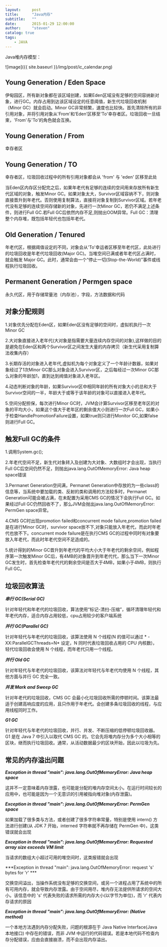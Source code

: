 ```yaml
---
layout:     post
title:      "Java内存"
subtitle:   ""
date:       2015-01-29 12:00:00
author:     "steven"
catalog: true
tags:
    - JAVA
---
```


Java堆内存模型：

![image]({{ site.baseurl }}/img/post/ic_calendar.png)

Young Generation / Eden Space
----

伊甸园区，所有新对象都在该区域创建，如果Eden区域没有足够的空间容纳新对象，进行GC。内存占用到达该区域设定的任意阈值，新生代垃圾回收机制（Minor GC）就会启动。Minor GC非常频繁，速度也比较快。首先清除所有的非引用对象，并将引用对象从'From'和‘Eden’区移至'To'幸存者区。垃圾回收一旦结束，'From'与'To'的角色就会互换。


Young Generation / From
----

幸存者区

Young Generation / TO
----

幸存者区，垃圾回收过程中的所有引用对象都会从 'from' 与 'eden' 区移至此处

当Eden区内存区分配完之后，如果年老代有足够的连续的空间用来存放所有新生代区域的对象，触发Minor GC。如果对象太大，Survivor区域容纳不下，则对象直接晋升到年老代。否则使用复制算法，直接将对象复制到Survivor区域。若年老代没有足够的连续空间存储新的对象，先进行一次Minor GC，若仍不满足上述条件，则进行Full GC.若Full GC后依然内存不足,则抛出OOM异常。Full GC：清理整个内存堆，既包括年轻代也包括年老代。

Old Generation / Tenured
----

年老代区，根据阈值设定的不同，对象会从'To'幸运者区移至年老代区，此处进行的垃圾回收是年老代垃圾回收(Major GC)。当堆空间已满或者年老代区占满时，就会触发 Major GC。此时，通常会由一个“停止一切(Stop-the-World)”事件或线程执行垃圾回收。

Permanent Generation / Permgen space
---

永久代区，用于存储常量池（内存池），字段，方法数据和代码


对象分配规则
----

1.对象优先分配在Eden区，如果Eden区没有足够的空间时，虚拟机执行一次Minor GC

2.大对象直接进入老年代(大对象是指需要大量连续内存空间的对象),这样做的目的是避免在Eden区和两个Survivor区之间发生大量的内存拷贝（新生代采用复制算法收集内存）

3.长期存活的对象进入老年代,虚拟机为每个对象定义了一个年龄计数器，如果对象经过了1次Minor GC那么对象会进入Survivor区，之后每经过一次Minor GC那么对象的年龄加1，直到达到阀值对象进入老年区。

4.动态判断对象的年龄，如果Survivor区中相同年龄的所有对象大小的总和大于Survivor空间的一半，年龄大于或等于该年龄的对象可以直接进入老年代。

5.空间分配担保，每次进行Minor GC时，JVM会计算Survivor区移至老年区的对象的平均大小，如果这个值大于老年区的剩余值大小则进行一次Full GC，如果小于检查HandlePromotionFailure设置，如果true则只进行Monitor GC,如果false则进行Full GC。


触发Full GC的条件
----

1.调用System.gc();

2.年老代空间不足，新生代对象转入及创建为大对象、大数组时才会出现，当执行Full GC后空间仍然不足，则抛出java.lang.OutOfMemoryError: Java heap space错误

3.Permanet Generation空间满，Permanet Generation中存放的为一些class的信息等，当系统中要加载的类、反射的类和调用的方法较多时，Permanet Generation可能会被占满，在未配置为采用CMS GC的情况下会执行Full GC。如果经过Full GC仍然回收不了，那么JVM会抛出java.lang.OutOfMemoryError: PermGen space异常。

4.CMS GC时出现promotion failed和concurrent mode failure,promotion failed是在进行Minor GC时，survivor space放不下,对象只能放入年老代，而此时年老代也放不下。concurrent mode failure是在执行CMS GC的过程中同时有对象要放入年老代，而此时年老代空间不足造成的。

5.统计得到的Minor GC晋升到年老代的平均大小大于年老代的剩余空间，例如程序第一次触发Minor GC后，有4MB的对象晋升到年老代代，那么当下一次Minor GC发生时，首先检查年老代代的剩余空间是否大于4MB，如果小于4MB，则执行Full GC。



垃圾回收算法
---

***串行 GC(Serial GC)***

针对年轻代和年老代的垃圾回收，算法使用“标记-清扫-压缩”，循环清理年轻代和年老代内存，适合内存占用较低，cpu占用较少的客户端系统

***并行 GC(Parallel GC)***

针对年轻代与年老代的垃圾回收，该算法使用 N 个线程(N 的值可以通过 * -XX:ParallelGCThreads=N* 设定，N 同时代表垃圾回收占用的 CPU 内核数)，
轻代垃圾回收会使用 N 个线程，而年老代只用一个线程。

***并行 Old GC***

针对年轻代与年老代的垃圾回收，该算法对年轻代与年老代均使用 N 个线程，其他方面与并行 GC 完全一致。

***并发 Mark and Sweep GC***

针对年老代的垃圾回收，CMS GC 会最小化垃圾回收所需的停顿时间。该算法最适于创建高响应度的应用，且只作用于年老代。会创建多条垃圾回收的线程，与应用线程同时工作。

***G1 GC***

针对年轻代与年老代的垃圾回收，并行、并发、不断压缩的低停顿垃圾回收器。G1 是在 Java 7 中引入以取代 CMS GC 的。它会先将堆内存分为多个大小相等的区块，继而执行垃圾回收。通常，从活动数据最少的区块开始，因此以垃圾为先。


常见的内存溢出问题
---

***Exception in thread "main": java.lang.OutOfMemoryError: Java heap space***

这并不一定意味着内存泄露，也可能是分配的堆内存空间太小。在运行时间较长的应用中，也可能是因为一个无意识的引用被指向堆对象(内存泄露)。

***Exception in thread "main": java.lang.OutOfMemoryError: PermGen space***

如果加载了很多类与方法，或者创建了很多字符串常量，特别是使用 intern() 方法进行创建(从 JDK 7 开始，interned 字符串就不再存储在 PermGen 中)，这类错误就会出现

***Exception in thread "main": java.lang.OutOfMemoryError: Requested array size exceeds VM limit***

当请求的数组大小超过可用的堆空间时，这类报错就会出现


***Exception in thread "main": java.lang.OutOfMemoryError: request 's' bytes for 'r' ***

交换空间溢出，当操作系统没有足够的交换空间，或另一个进程占用了系统中的所有可用内存，就会导致内存泄露。由于空间用尽，堆内存无法提供所请求的空间大小。该信息中的 's' 代表失败的请求所需的内存大小(以字节为单位)，而 'r' 代表内存请求的原因


***Exception in thread "main": java.lang.OutOfMemoryError: (Native method)***

一个本地方法遇到内存分配失败，问题的根源在于 Java Native Interface(Java 本地接口) 中存在的错误，而非 JVM 中运行的代码错误。若是本地代码不检查内存分配错误，应由会直接崩溃，而不会出现内存溢出。
